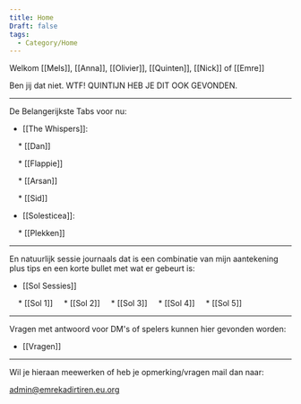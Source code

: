 ```yaml
---
title: Home
Draft: false
tags:
  - Category/Home
---
```

Welkom [[Mels]], [[Anna]], [[Olivier]], [[Quinten]], [[Nick]] of [[Emre]]

Ben jij dat niet. WTF! QUINTIJN HEB JE DIT OOK GEVONDEN.

  

-------

De Belangerijkste Tabs voor nu:

* [[The Whispers]]:

    * [[Dan]]

    * [[Flappie]]

    * [[Arsan]]

    * [[Sid]]  

  

* [[Solesticea]]:

    * [[Plekken]]

  

---------------

En natuurlijk sessie journaals dat is een combinatie van mijn aantekening plus tips en een korte bullet met wat er gebeurt is:

* [[Sol Sessies]]

    * [[Sol 1]]
    * [[Sol 2]]
    * [[Sol 3]]
    * [[Sol 4]] 
    * [[Sol 5]] 

  ---------
  Vragen met antwoord voor DM's of spelers kunnen hier gevonden worden:
  * [[Vragen]]

---

Wil je hieraan meewerken of heb je opmerking/vragen mail dan naar:

admin@emrekadirtiren.eu.org